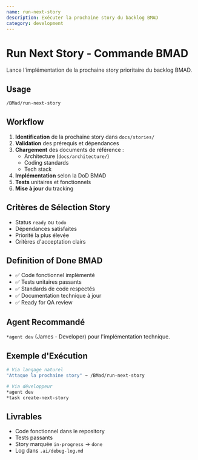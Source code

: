 ```yaml
---
name: run-next-story
description: Exécuter la prochaine story du backlog BMAD
category: development
---
```


# Run Next Story - Commande BMAD

Lance l'implémentation de la prochaine story prioritaire du backlog BMAD.

## Usage
```bash
/BMad/run-next-story
```

## Workflow
1. **Identification** de la prochaine story dans `docs/stories/`
2. **Validation** des prérequis et dépendances
3. **Chargement** des documents de référence :
   - Architecture (`docs/architecture/`)
   - Coding standards
   - Tech stack
4. **Implémentation** selon la DoD BMAD
5. **Tests** unitaires et fonctionnels
6. **Mise à jour** du tracking

## Critères de Sélection Story
- Status `ready` ou `todo`
- Dépendances satisfaites  
- Priorité la plus élevée
- Critères d'acceptation clairs

## Definition of Done BMAD
- ✅ Code fonctionnel implémenté
- ✅ Tests unitaires passants
- ✅ Standards de code respectés
- ✅ Documentation technique à jour
- ✅ Ready for QA review

## Agent Recommandé
`*agent dev` (James - Developer) pour l'implémentation technique.

## Exemple d'Exécution  
```bash
# Via langage naturel
"Attaque la prochaine story" → /BMad/run-next-story

# Via développeur
*agent dev
*task create-next-story
```

## Livrables
- Code fonctionnel dans le repository
- Tests passants
- Story marquée `in-progress` → `done`
- Log dans `.ai/debug-log.md`